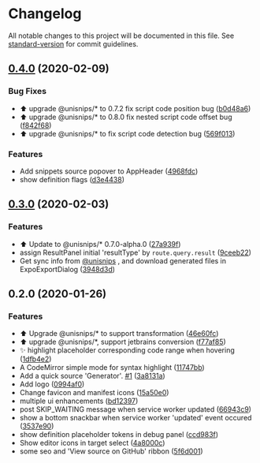 # Changelog

All notable changes to this project will be documented in this file. See [standard-version](https://github.com/conventional-changelog/standard-version) for commit guidelines.

## [0.4.0](https://github.com/hikerpig/unisnips-web/compare/v0.3.0...v0.4.0) (2020-02-09)


### Bug Fixes

* :arrow_up: upgrade @unisnips/* to 0.7.2 fix script code position bug ([b0d48a6](https://github.com/hikerpig/unisnips-web/commit/b0d48a6))
* :arrow_up: upgrade @unisnips/* to 0.8.0 fix nested script code offset bug ([f842f68](https://github.com/hikerpig/unisnips-web/commit/f842f68))
* :arrow_up: upgrade @unisnips/* to fix script code detection bug ([569f013](https://github.com/hikerpig/unisnips-web/commit/569f013))


### Features

* Add snippets source popover to AppHeader ([4968fdc](https://github.com/hikerpig/unisnips-web/commit/4968fdc))
* show definition flags ([d3e4438](https://github.com/hikerpig/unisnips-web/commit/d3e4438))

## [0.3.0](https://github.com/hikerpig/unisnips-web/compare/v0.2.0...v0.3.0) (2020-02-03)


### Features

* :arrow_up: Update to @unisnips/* 0.7.0-alpha.0 ([27a939f](https://github.com/hikerpig/unisnips-web/commit/27a939f))
* assign ResultPanel initial 'resultType' by `route.query.result` ([9ceeb22](https://github.com/hikerpig/unisnips-web/commit/9ceeb22))
* Get sync info from [@unisnips](https://github.com/unisnips) , and download generated files in ExpoExportDialog ([3948d3d](https://github.com/hikerpig/unisnips-web/commit/3948d3d))

## 0.2.0 (2020-01-26)


### Features

* :arrow_up: Upgrade @unisnips/* to support transformation ([46e60fc](https://github.com/hikerpig/unisnips-web/commit/46e60fc))
* :arrow_up: upgrade @unisnips/*, support jetbrains conversion ([f77af85](https://github.com/hikerpig/unisnips-web/commit/f77af85))
* :sparkles: highlight placeholder corresponding code range when hovering ([1dfb4e2](https://github.com/hikerpig/unisnips-web/commit/1dfb4e2))
* A CodeMirror simple mode for syntax highlight ([11747bb](https://github.com/hikerpig/unisnips-web/commit/11747bb))
* Add a quick source 'Generator'. [#1](https://github.com/hikerpig/unisnips-web/issues/1) ([3a8131a](https://github.com/hikerpig/unisnips-web/commit/3a8131a))
* Add logo ([0994af0](https://github.com/hikerpig/unisnips-web/commit/0994af0))
* Change favicon and manifest icons ([15a50e0](https://github.com/hikerpig/unisnips-web/commit/15a50e0))
* multiple ui enhancements ([bd12397](https://github.com/hikerpig/unisnips-web/commit/bd12397))
* post SKIP_WAITING message when service worker updated ([66943c9](https://github.com/hikerpig/unisnips-web/commit/66943c9))
* show a bottom snackbar when service worker 'updated' event occured ([3537e90](https://github.com/hikerpig/unisnips-web/commit/3537e90))
* show definition placeholder tokens in debug panel ([ccd983f](https://github.com/hikerpig/unisnips-web/commit/ccd983f))
* Show editor icons in target select ([4a8000c](https://github.com/hikerpig/unisnips-web/commit/4a8000c))
* some seo and 'View source on GitHub' ribbon ([5f6d001](https://github.com/hikerpig/unisnips-web/commit/5f6d001))
